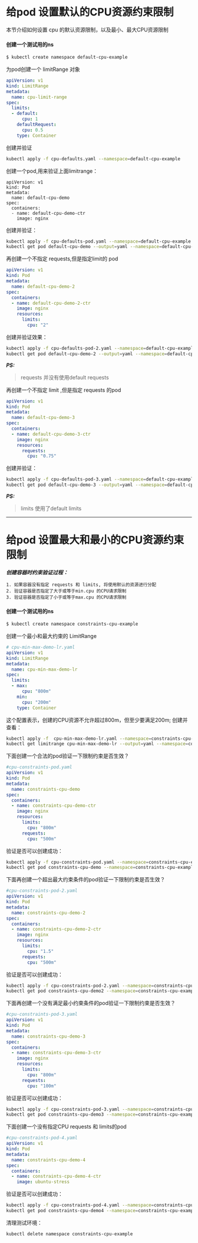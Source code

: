 # 给pod 设置默认的CPU资源约束限制
本节介绍如何设置 cpu 的默认资源限制，以及最小、最大CPU资源限制

#### 创建一个测试用的ns
```bash
$ kubectl create namespace default-cpu-example
```
为pod创建一个 limitRange 对象
```yaml
apiVersion: v1
kind: LimitRange
metadata:
  name: cpu-limit-range
spec:
  limits:
  - default:
      cpu: 1
    defaultRequest:
      cpu: 0.5
    type: Container
```
创建并验证
```bash
kubectl apply -f cpu-defaults.yaml --namespace=default-cpu-example
```
创建一个pod,用来验证上面limitrange：
```
apiVersion: v1
kind: Pod
metadata:
  name: default-cpu-demo
spec:
  containers:
  - name: default-cpu-demo-ctr
    image: nginx
```
创建并验证：
```bash
kubectl apply -f cpu-defaults-pod.yaml --namespace=default-cpu-example
kubectl get pod default-cpu-demo --output=yaml --namespace=default-cpu-example
```
再创建一个不指定 requests,但是指定limit的 pod
```yaml
apiVersion: v1
kind: Pod
metadata:
  name: default-cpu-demo-2
spec:
  containers:
  - name: default-cpu-demo-2-ctr
    image: nginx
    resources:
      limits:
        cpu: "2"
```
创建并验证效果：
```bash
kubectl apply -f cpu-defaults-pod-2.yaml --namespace=default-cpu-example
kubectl get pod default-cpu-demo-2 --output=yaml --namespace=default-cpu-example
```
***PS:***
>requests 并没有使用default requests

再创建一个不指定 limit ,但是指定 requests 的pod
```yaml
apiVersion: v1
kind: Pod
metadata:
  name: default-cpu-demo-3
spec:
  containers:
  - name: default-cpu-demo-3-ctr
    image: nginx
    resources:
      requests:
        cpu: "0.75"
```
创建并验证：
```bash
kubectl apply -f cpu-defaults-pod-3.yaml --namespace=default-cpu-example
kubectl get pod default-cpu-demo-3 --output=yaml --namespace=default-cpu-example
```
***PS:***
>limits 使用了default limits
-----


# 给pod 设置最大和最小的CPU资源约束限制

***创建容器时约束验证过程：***
```
1. 如果容器没有指定 requests 和 limits, 将使用默认的资源进行分配
2. 验证容器是否指定了大于或等于min.cpu 的CPU请求限制
3. 验证容器是否指定了小于或等于max.cpu 的CPU请求限制
```

#### 创建一个测试用的ns
```bash
$ kubectl create namespace constraints-cpu-example
```

创建一个最小和最大约束的 LimitRange
```yaml
# cpu-min-max-demo-lr.yaml
apiVersion: v1
kind: LimitRange
metadata:
  name: cpu-min-max-demo-lr
spec:
  limits:
  - max:
      cpu: "800m"
    min:
      cpu: "200m"
    type: Container
```
这个配置表示，创建的CPU资源不允许超过800m，但至少要满足200m;
创建并查看：
```bash
kubectl apply -f  cpu-min-max-demo-lr.yaml --namespace=constraints-cpu-example
kubectl get limitrange cpu-min-max-demo-lr --output=yaml --namespace=constraints-cpu-example
```


下面创建一个合法的pod验证一下限制约束是否生效？
```yaml
#cpu-constraints-pod.yaml
apiVersion: v1
kind: Pod
metadata:
  name: constraints-cpu-demo
spec:
  containers:
  - name: constraints-cpu-demo-ctr
    image: nginx
    resources:
      limits:
        cpu: "800m"
      requests:
        cpu: "500m"
```

验证是否可以创建成功：
```bash
kubectl apply -f cpu-constraints-pod.yaml --namespace=constraints-cpu-example
kubectl get pod constraints-cpu-demo --namespace=constraints-cpu-example
```

下面再创建一个超出最大约束条件的pod验证一下限制约束是否生效？
```yaml
#cpu-constraints-pod-2.yaml
apiVersion: v1
kind: Pod
metadata:
  name: constraints-cpu-demo-2
spec:
  containers:
  - name: constraints-cpu-demo-2-ctr
    image: nginx
    resources:
      limits:
        cpu: "1.5"
      requests:
        cpu: "500m"
```
验证是否可以创建成功：
```bash
kubectl apply -f cpu-constraints-pod-2.yaml --namespace=constraints-cpu-example
kubectl get pod constraints-cpu-demo2 --namespace=constraints-cpu-example
```

下面再创建一个没有满足最小约束条件的pod验证一下限制约束是否生效？
```yaml
#cpu-constraints-pod-3.yaml
apiVersion: v1
kind: Pod
metadata:
  name: constraints-cpu-demo-3
spec:
  containers:
  - name: constraints-cpu-demo-3-ctr
    image: nginx
    resources:
      limits:
        cpu: "800m"
      requests:
        cpu: "100m"
```
验证是否可以创建成功：
```bash
kubectl apply -f cpu-constraints-pod-3.yaml --namespace=constraints-cpu-example
kubectl get pod constraints-cpu-demo3 --namespace=constraints-cpu-example
```

下面创建一个没有指定CPU requests 和 limits的pod
```yaml
#cpu-constraints-pod-4.yaml
apiVersion: v1
kind: Pod
metadata:
  name: constraints-cpu-demo-4
spec:
  containers:
  - name: constraints-cpu-demo-4-ctr
    image: ubuntu-stress
```
验证是否可以创建成功：
```bash
kubectl apply -f cpu-constraints-pod-4.yaml --namespace=constraints-cpu-example
kubectl get pod constraints-cpu-demo4 --namespace=constraints-cpu-example
```
清理测试环境：
```bash
kubectl delete namespace constraints-cpu-example
```
